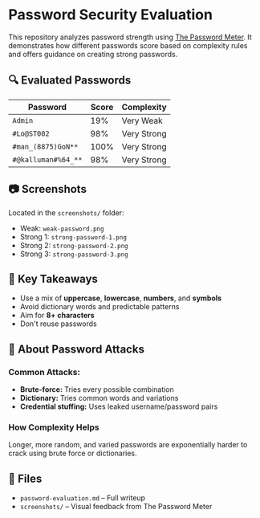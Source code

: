# Password Security Evaluation

This repository analyzes password strength using [The Password Meter](https://www.passwordmeter.com/). It demonstrates how different passwords score based on complexity rules and offers guidance on creating strong passwords.

## 🔍 Evaluated Passwords

| Password            | Score | Complexity   |
|---------------------|-------|--------------|
| `Admin`             | 19%   | Very Weak    |
| `#Lo@ST002`         | 98%   | Very Strong  |
| `#man_(8875)GoN**`  | 100%  | Very Strong  |
| `#@kalluman#%64_**` | 98%   | Very Strong  |
## 📷 Screenshots

Located in the `screenshots/` folder:
- Weak: `weak-password.png`
- Strong 1: `strong-password-1.png`
- Strong 2: `strong-password-2.png`
- Strong 3: `strong-password-3.png`
## 🧠 Key Takeaways

- Use a mix of **uppercase**, **lowercase**, **numbers**, and **symbols**
- Avoid dictionary words and predictable patterns
- Aim for **8+ characters**
- Don't reuse passwords

## 🔐 About Password Attacks

### Common Attacks:
- **Brute-force:** Tries every possible combination
- **Dictionary:** Tries common words and variations
- **Credential stuffing:** Uses leaked username/password pairs

### How Complexity Helps
Longer, more random, and varied passwords are exponentially harder to crack using brute force or dictionaries.

## 📂 Files
- `password-evaluation.md` – Full writeup
- `screenshots/` – Visual feedback from The Password Meter
